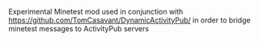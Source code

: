 Experimental Minetest mod used in conjunction with https://github.com/TomCasavant/DynamicActivityPub/ in order to bridge minetest messages to ActivityPub servers 
